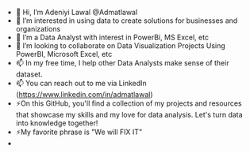 - 👋 Hi, I’m Adeniyi Lawal @Admatlawal
- 👀 I’m interested in using data to create solutions for businesses and organizations
- 🌱 I’m a Data Analyst with interest in PowerBi, MS Excel, etc
- 💞️ I’m looking to collaborate on Data Visualization Projects Using PowerBI, Microsoft Excel, etc
- 📫 In my free time, I help other Data Analysts make sense of their dataset.
- 📫 You can reach out to me via LinkedIn (https://www.linkedin.com/in/admatlawal)
- ⚡On this GitHub, you'll find a collection of my projects and resources that showcase my skills and my love for data analysis. Let's turn data into knowledge together!
- ⚡My favorite phrase is "We will FIX IT"
- 
  
<!---
Admatlawal/Admatlawal is a ✨ special ✨ repository because its `README.md` (this file) appears on your GitHub profile.
You can click the Preview link to take a look at your changes.
--->
